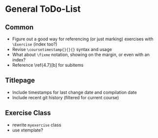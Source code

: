 # General ToDo-List

## Common

- Figure out a good way for referencing (or just marking) exercises with `\Exercise` (index too?)
- Revise `\coursetimestamp{}{}{}` syntax and usage
- What about `\fixme` notation, showing on the margin, or even with an index?
- Reference \ref{4.7}[b] for subitems

## Titlepage

- Include timestamps for last change date and compilation date
- Include recent git history (filtered for current course)

## Exercise Class

- rewrite `myexercise` class
- use xtemplate?
